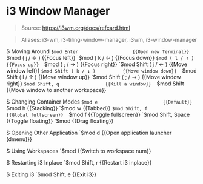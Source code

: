 # i3 Window Manager

> Source: https://i3wm.org/docs/refcard.html

> Aliases: i3-wm, i3-tiling-window-manager, i3wm, i3-window-manager

$ Moving Around
    `$mod Enter                    {{Open new Terminal}} 
    `$mod ( j / ← )                {{Focus left}} 
    `$mod ( k / ↓ )                {{Focus down}} 
    `$mod ( l / ↑ )                {{Focus up}} 
    `$mod ( ; / → )                {{Focus right}} 
    `$mod Shift ( j / ← )          {{Move window left}} 
    `$mod Shift ( k / ↓ )          {{Move window down}} 
    `$mod Shift ( l / ↑ )          {{Move window up}} 
    `$mod Shift ( ; / → )          {{Move window right}} 
    `$mod Shift, q                 {{Kill a window}} 
    `$mod Shift <Number>           {{Move window to another workspace}} 

$ Changing Container Modes
    `$mod e                        {{Default}} 
    `$mod h                        {{Stacking}} 
    `$mod w                        {{Tabbed}} 
    `$mod Shift, f                 {{Global fullscreen}} 
    `$mod f                        {{Toggle fullscreen}} 
    `$mod Shift, Space             {{Toggle floating}} 
    `$mod <Mouse>                  {{Drag floating}} 

$ Opening Other Application
    `$mod d                        {{Open application launcher (dmenu)}} 

$ Using Workspaces
    `$mod <Number>                 {{Switch to workspace num}} 

$ Restarting i3 Inplace
    `$mod Shift, r                 {{Restart i3 inplace}} 

$ Exiting i3
    `$mod Shift, e                 {{Exit i3}} 

